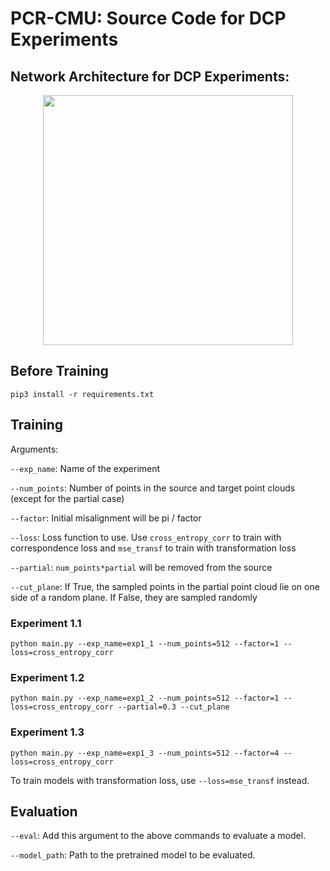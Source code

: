 # PCR-CMU: Source Code for DCP Experiments

## Network Architecture for DCP Experiments:
<p align="center">
	<img src="https://github.com/tzodge/PCR-CMU/blob/main/DCP_Code/images/DCP_arch_v2.png" height="400">
</p>

## Before Training

`pip3 install -r requirements.txt`

## Training

Arguments:

`--exp_name`: Name of the experiment

`--num_points`: Number of points in the source and target point clouds (except for the partial case)

`--factor`: Initial misalignment will be pi / factor

`--loss`: Loss function to use. Use `cross_entropy_corr` to train with correspondence loss and `mse_transf` to train with transformation loss

`--partial`: `num_points*partial` will be removed from the source

`--cut_plane`: If True, the sampled points in the partial point cloud lie on one side of a random plane. If False, they are sampled randomly

### Experiment 1.1

`python main.py --exp_name=exp1_1 --num_points=512 --factor=1 --loss=cross_entropy_corr`

### Experiment 1.2

`python main.py --exp_name=exp1_2 --num_points=512 --factor=1 --loss=cross_entropy_corr --partial=0.3 --cut_plane`

### Experiment 1.3

`python main.py --exp_name=exp1_3 --num_points=512 --factor=4 --loss=cross_entropy_corr`

To train models with transformation loss, use `--loss=mse_transf` instead.

## Evaluation

`--eval`: Add this argument to the above commands to evaluate a model.

`--model_path`: Path to the pretrained model to be evaluated.
